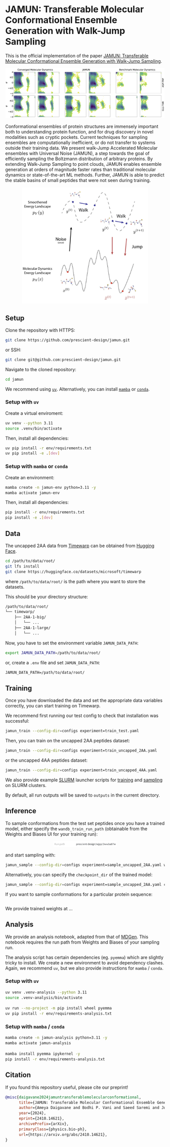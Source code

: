 # JAMUN: Transferable Molecular Conformational Ensemble Generation with Walk-Jump Sampling

This is the official implementation of the paper
[JAMUN: Transferable Molecular Conformational Ensemble Generation with Walk-Jump Sampling](https://arxiv.org/abs/2410.14621v1).

![JAMUN results on capped 2AA peptides](figures/jamun-results.png)

Conformational ensembles of protein structures are immensely important both to understanding protein function, and for drug discovery in novel modalities such as cryptic pockets. Current techniques for sampling ensembles are computationally inefficient, or do not transfer to systems outside their training data. We present walk-Jump Accelerated Molecular ensembles with Universal Noise (JAMUN), a step towards the goal of efficiently sampling the Boltzmann distribution of arbitrary proteins. By extending Walk-Jump Sampling to point clouds, JAMUN enables ensemble generation at orders of magnitude faster rates than traditional molecular dynamics or state-of-the-art ML methods. Further, JAMUN is able to predict the stable basins of small peptides that were not seen during training.

<p align="center">
  <img src="https://github.com/prescient-design/jamun/blob/main/figures/walk-jump-overview.png?raw=true" alt="Overview of walk-jump sampling in JAMUN" width="400"/>
</p>

## Setup

Clone the repository with HTTPS:
```bash
git clone https://github.com/prescient-design/jamun.git
```
or SSH:
```bash
git clone git@github.com:prescient-design/jamun.git
```

Navigate to the cloned repository:
```bash
cd jamun
```

We recommend using [`uv`](https://docs.astral.sh/uv/getting-started/installation/). Alternatively, you can install
[`mamba`](https://github.com/conda-forge/miniforge?tab=readme-ov-file#install) or [`conda`](https://github.com/conda-forge/miniforge?tab=readme-ov-file#install).

### Setup with `uv`

Create a virtual enviroment:
```bash
uv venv --python 3.11
source .venv/bin/activate
```

Then, install all dependencies:
```bash
uv pip install -r env/requirements.txt
uv pip install -e .[dev]
```

### Setup with `mamba` or `conda`

Create an environment:
```bash
mamba create -n jamun-env python=3.11 -y
mamba activate jamun-env
```

Then, install all dependencies:
```bash
pip install -r env/requirements.txt
pip install -e .[dev]
```

## Data

The uncapped 2AA data from [Timewarp](https://arxiv.org/abs/2302.01170) can be obtained from [Hugging Face](https://huggingface.co/datasets/microsoft/timewarp).
```bash
cd /path/to/data/root/
git lfs install
git clone https://huggingface.co/datasets/microsoft/timewarp
```
where `/path/to/data/root/` is the path where you want to store the datasets.

This should be your directory structure:
```bash
/path/to/data/root/
└── timewarp/
    ├── 2AA-1-big/
    │   └── ...
    ├── 2AA-1-large/
    │   └── ...
```
Now, you have to set the environment variable `JAMUN_DATA_PATH`:
```bash
export JAMUN_DATA_PATH=/path/to/data/root/
```
or, create a `.env` file and set `JAMUN_DATA_PATH`:
```txt
JAMUN_DATA_PATH=/path/to/data/root/
```

## Training

Once you have downloaded the data and set the appropriate data variables correctly, 
you can start training on Timewarp.

We recommend first running our test config to check that installation was successful:
```bash
jamun_train --config-dir=configs experiment=train_test.yaml
```

Then, you can train on the uncapped 2AA peptides dataset:
```bash
jamun_train --config-dir=configs experiment=train_uncapped_2AA.yaml
```

or the uncapped 4AA peptides dataset:
```bash
jamun_train --config-dir=configs experiment=train_uncapped_4AA.yaml
```

We also provide example [SLURM](https://slurm.schedmd.com/documentation.html) launcher scripts for [training](https://github.com/prescient-design/jamun/blob/main/slurm/train.sh) and [sampling](https://github.com/prescient-design/jamun/blob/main/slurm/sample.sh) on SLURM clusters.

By default, all run outputs will be saved to `outputs` in the current directory.

## Inference

To sample conformations from the test set peptides once you have a trained model,
either specify the `wandb_train_run_path` (obtainable from the Weights and Biases UI for your training run):

<p align="center">
  <img src="https://github.com/prescient-design/jamun/blob/main/figures/wandb-run-path.png?raw=true" alt="Run path as indicated on the Weights and Biases 'Overview' page for your training run" width="200"/>
</p>

and start sampling with:
```bash
jamun_sample --config-dir=configs experiment=sample_uncapped_2AA.yaml wandb_train_run_path=...
```

Alternatively, you can specify the `checkpoint_dir` of the trained model:
```bash
jamun_sample --config-dir=configs experiment=sample_uncapped_2AA.yaml checkpoint_dir=...
```

If you want to sample conformations for a particular protein sequence:
```bash

```

We provide trained weights at ...

## Analysis

We provide an analysis notebook, adapted from that of [MDGen](https://github.com/bjing2016/mdgen).
This notebook requires the run path from Weights and Biases of your sampling run.

The analysis script has certain dependencies (eg. `pyemma`) which are slightly tricky to install.
We create a new environment to avoid dependency clashes.
Again, we recommend `uv`, but we also provide instructions for `mamba` / `conda`.

### Setup with `uv`

```bash
uv venv .venv-analysis --python 3.11
source .venv-analysis/bin/activate

uv run --no-project -m pip install wheel pyemma
uv pip install -r env/requirements-analysis.txt
```

### Setup with `mamba` / `conda`

```bash
mamba create -n jamun-analysis python=3.11 -y
mamba activate jamun-analysis

mamba install pyemma ipykernel -y
pip install -r env/requirements-analysis.txt
```

## Citation

If you found this repository useful, please cite our preprint!

```bibtex
@misc{daigavane2024jamuntransferablemolecularconformational,
      title={JAMUN: Transferable Molecular Conformational Ensemble Generation with Walk-Jump Sampling}, 
      author={Ameya Daigavane and Bodhi P. Vani and Saeed Saremi and Joseph Kleinhenz and Joshua Rackers},
      year={2024},
      eprint={2410.14621},
      archivePrefix={arXiv},
      primaryClass={physics.bio-ph},
      url={https://arxiv.org/abs/2410.14621}, 
}
```